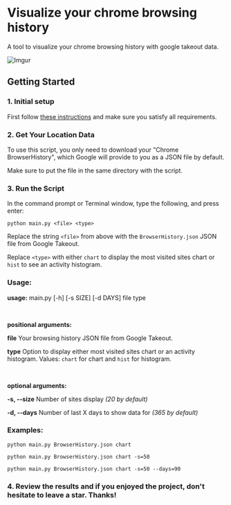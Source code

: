 # Visualize your chrome browsing history

A tool to visualize your chrome browsing history with google takeout data.

![Imgur](https://i.imgur.com/3u9ZdSG.png)

## Getting Started

### 1. Initial setup

First follow [these instructions](https://github.com/Google-Takeout/Setup-Instructions) and make sure you satisfy all requirements.

### 2. Get Your Location Data

To use this script, you only need to download your "Chrome BrowserHistory", which Google will provide to you as a JSON file by default.

Make sure to put the file in the same directory with the script.

### 3. Run the Script

In the command prompt or Terminal window, type the following, and press enter:

```shell
python main.py <file> <type>
```

Replace the string `<file>` from above with the `BrowserHistory.json` JSON file from Google Takeout.

Replace `<type>` with either `chart` to display the most visited sites chart or `hist` to see an activity histogram.

### Usage:

**usage:** main.py [-h] [-s SIZE] [-d DAYS] file type

<br>

**positional arguments:**

  __file__                  Your browsing history JSON file from Google Takeout.

  __type__                  Option to display either most visited sites chart or an activity histogram. Values: `chart` for chart and `hist` for histogram.

<br>

**optional arguments:**

  __-s, --size__            Number of sites display *(20 by default)*
  
  __-d, --days__            Number of last X days to show data for *(365 by default)*

### Examples:

```shell
python main.py BrowserHistory.json chart
```

```shell
python main.py BrowserHistory.json chart -s=50
```

```shell
python main.py BrowserHistory.json chart -s=50 --days=90
```

### 4. Review the results and if you enjoyed the project, don't hesitate to leave a star. Thanks!
